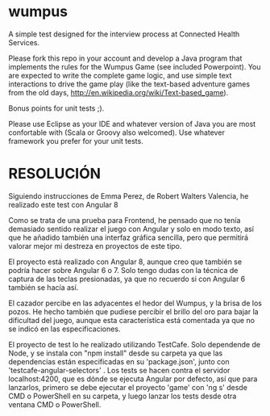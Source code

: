 wumpus
======

A simple test designed for the interview process at Connected Health Services. 

Please fork this repo in your account and develop a Java program that implements the rules for the Wumpus Game (see included Powerpoint). You are expected to write the complete game logic, and use simple text interactions to drive the game play (like the text-based adventure games from the old days, http://en.wikipedia.org/wiki/Text-based_game).

Bonus points for unit tests ;).

Please use Eclipse as your IDE and whatever version of Java you are most confortable with (Scala or Groovy also welcomed). Use whatever framework you prefer for your unit tests.

RESOLUCIÓN
======
Siguiendo instrucciones de Emma Perez, de Robert Walters Valencia, he realizado este test con Angular 8

Como se trata de una prueba para Frontend, he pensado que no tenía demasiado sentido realizar el juego con Angular y solo en modo texto, así que he añadido también una interfaz gráfica sencilla, pero que permitirá valorar mejor mi destreza en proyectos de este tipo.

El proyecto está realizado con Angular 8, aunque creo que también se podría hacer sobre Angular 6 o 7. Solo tengo dudas con la técnica de captura de las teclas presionadas, ya que no recuerdo si con Angular 6 también se hacía así.

El cazador percibe en las adyacentes el hedor del Wumpus, y la brisa de los pozos. He hecho también que pudiese percibir el brillo del oro para bajar la dificultad del juego, aunque esta característica está comentada ya que no se indicó en las especificaciones.

El proyecto de test lo he realizado utilizando TestCafe. Solo dependende de Node, y se instala con "npm install" desde su carpeta ya que las dependencias están especificadas en su 'package.json', junto con 'testcafe-angular-selectors' . Los tests se hacen contra el servidor localhost:4200, que es dónde se ejecuta Angular por defecto, así que para lanzarlos, primero se debe ejecutar el proyecto 'game' con 'ng s' desde CMD o PowerShell en su carpeta, y luego lanzar los tests desde otra ventana CMD o PowerShell.

